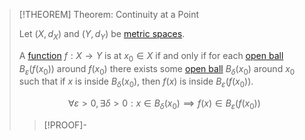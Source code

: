 >[!THEOREM] Theorem: Continuity at a Point
>
>Let $(X, d_X)$ and $(Y, d_Y)$ be [metric spaces](Metric%20Space.md).
>
>A [function](../../Analysis/Functions/index.md) $f: X \to Y$ is [](../Continuity/Continuity.md#^continuity-at-a-point) at $x_0 \in X$ if and only if for each [open ball](Open%20Ball.md) $B_\varepsilon(f(x_0))$ around $f(x_0)$ there exists some [open ball](Open%20Ball.md) $B_\delta(x_0)$ around $x_0$ such that if $x$ is inside $B_\delta(x_0)$, then $f(x)$ is inside $B_\varepsilon(f(x_0))$.
>
>$$
>\forall \varepsilon \gt 0, \exists \delta \gt 0: x \in B_\delta(x_0) \implies f(x) \in B_\varepsilon(f(x_0))
>$$
>
>>[!PROOF]-
>>
>>
>>
>